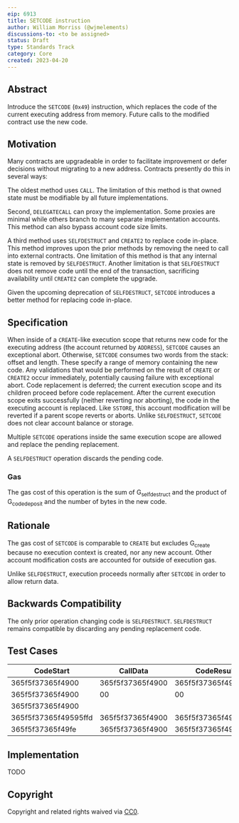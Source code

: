 ```yaml
---
eip: 6913
title: SETCODE instruction
author: William Morriss (@wjmelements)
discussions-to: <to be assigned>
status: Draft
type: Standards Track
category: Core
created: 2023-04-20
---
```


## Abstract
Introduce the `SETCODE` (`0x49`) instruction, which replaces the code of the current executing address from memory.
Future calls to the modified contract use the new code.

## Motivation
Many contracts are upgradeable in order to facilitate improvement or defer decisions without migrating to a new address.
Contracts presently do this in several ways:

The oldest method uses `CALL`.
The limitation of this method is that owned state must be modifiable by all future implementations.

Second, `DELEGATECALL` can proxy the implementation.
Some proxies are minimal while others branch to many separate implementation accounts.
This method can also bypass account code size limits.

A third method uses `SELFDESTRUCT` and `CREATE2` to replace code in-place.
This method improves upon the prior methods by removing the need to call into external contracts.
One limitation of this method is that any internal state is removed by `SELFDESTRUCT`.
Another limitation is that `SELFDESTRUCT` does not remove code until the end of the transaction, sacrificing availability until `CREATE2` can complete the upgrade.

Given the upcoming deprecation of `SELFDESTRUCT`, `SETCODE` introduces a better method for replacing code in-place.

## Specification
When inside of a `CREATE`-like execution scope that returns new code for the executing address (the account returned by `ADDRESS`), `SETCODE` causes an exceptional abort.
Otherwise, `SETCODE` consumes two words from the stack: offset and length.
These specify a range of memory containing the new code.
Any validations that would be performed on the result of `CREATE` or `CREATE2` occur immediately, potentially causing failure with exceptional abort.
Code replacement is deferred; the current execution scope and its children proceed before code replacement.
After the current execution scope exits successfully (neither reverting nor aborting), the code in the executing account is replaced.
Like `SSTORE`, this account modification will be reverted if a parent scope reverts or aborts.
Unlike `SELFDESTRUCT`, `SETCODE` does not clear account balance or storage.

Multiple `SETCODE` operations inside the same execution scope are allowed and replace the pending replacement.

A `SELFDESTRUCT` operation discards the pending code.

### Gas
The gas cost of this operation is the sum of G<sub>selfdestruct</sub> and the product of G<sub>codedeposit</sub> and the number of bytes in the new code.

## Rationale
The gas cost of `SETCODE` is comparable to `CREATE` but excludes G<sub>create</sub> because no execution context is created, nor any new account.
Other account modification costs are accounted for outside of execution gas.

Unlike `SELFDESTRUCT`, execution proceeds normally after `SETCODE` in order to allow return data.

## Backwards Compatibility
The only prior operation changing code is `SELFDESTRUCT`.
`SELFDESTRUCT` remains compatible by discarding any pending replacement code.

## Test Cases
| CodeStart            | CallData         | CodeResult           | Gas  |
|----------------------|------------------|----------------------|------|
| 365f5f37365f4900     | 365f5f37365f4900 | 365f5f37365f4900     | 6613 |
| 365f5f37365f4900     | 00               | 00                   | 5213 |
| 365f5f37365f4900     |                  |                      | 5013 |
| 365f5f37365f49595ffd | 365f5f37365f4900 | 365f5f37365f49595ffd | 6617 |
| 365f5f37365f49fe     | 365f5f37365f4900 | 365f5f37365f49fe     |  all |

## Implementation
TODO

## Copyright
Copyright and related rights waived via [CC0](https://creativecommons.org/publicdomain/zero/1.0/).
